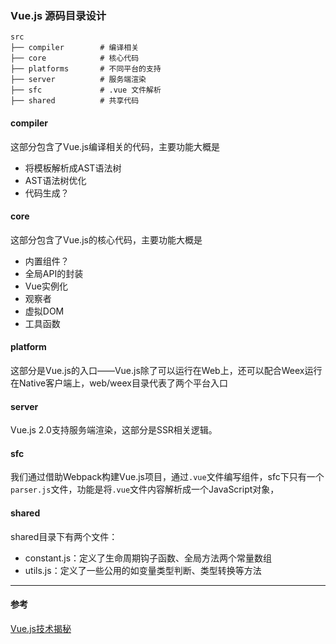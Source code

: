 ### Vue.js 源码目录设计
```
src
├── compiler        # 编译相关 
├── core            # 核心代码 
├── platforms       # 不同平台的支持
├── server          # 服务端渲染
├── sfc             # .vue 文件解析
├── shared          # 共享代码
```

#### compiler
这部分包含了Vue.js编译相关的代码，主要功能大概是
- 将模板解析成AST语法树
- AST语法树优化
- 代码生成？

#### core
这部分包含了Vue.js的核心代码，主要功能大概是
- 内置组件？
- 全局API的封装
- Vue实例化
- 观察者
- 虚拟DOM
- 工具函数

#### platform
这部分是Vue.js的入口——Vue.js除了可以运行在Web上，还可以配合Weex运行在Native客户端上，web/weex目录代表了两个平台入口

#### server
Vue.js 2.0支持服务端渲染，这部分是SSR相关逻辑。

#### sfc
我们通过借助Webpack构建Vue.js项目，通过`.vue`文件编写组件，sfc下只有一个`parser.js`文件，功能是将`.vue`文件内容解析成一个JavaScript对象，

#### shared
shared目录下有两个文件：
- constant.js：定义了生命周期钩子函数、全局方法两个常量数组
- utils.js：定义了一些公用的如变量类型判断、类型转换等方法
___
#### 参考
 [Vue.js技术揭秘](https://ustbhuangyi.github.io/vue-analysis/v2/prepare/directory.html)
